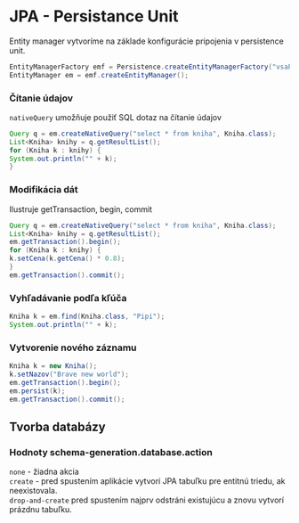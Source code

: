 # JPA - Persistance Unit
Entity manager vytvoríme na základe konfigurácie pripojenia v persistence unit.
```java
EntityManagerFactory emf = Persistence.createEntityManagerFactory("vsaPU");
EntityManager em = emf.createEntityManager();
```
### Čítanie údajov 
`nativeQuery` umožňuje použiť SQL dotaz na čítanie údajov
```java
Query q = em.createNativeQuery("select * from kniha", Kniha.class);
List<Kniha> knihy = q.getResultList();
for (Kniha k : knihy) {
System.out.println("" + k);
}
```
### Modifikácia dát
Ilustruje getTransaction, begin, commit
```java
Query q = em.createNativeQuery("select * from kniha", Kniha.class);
List<Kniha> knihy = q.getResultList();
em.getTransaction().begin();
for (Kniha k : knihy) {
k.setCena(k.getCena() * 0.8);
}
em.getTransaction().commit();
```
### Vyhľadávanie podľa kľúča
```java
Kniha k = em.find(Kniha.class, "Pipi");
System.out.println("" + k);
```
### Vytvorenie nového záznamu
```java
Kniha k = new Kniha();
k.setNazov("Brave new world");
em.getTransaction().begin();
em.persist(k);
em.getTransaction().commit();
```
## Tvorba databázy
### Hodnoty schema-generation.database.action
`none` -  žiadna akcia<br>
`create` - pred spustením aplikácie vytvorí JPA tabuľku pre entitnú triedu, ak neexistovala.<br>
`drop-and-create` pred spustením najprv odstráni existujúcu a znovu vytvorí prázdnu tabuľku.<br>
